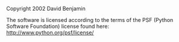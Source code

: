 Copyright 2002 David Benjamin

The software is licensed according to the terms of the PSF (Python Software Foundation) license found here: http://www.python.org/psf/license/